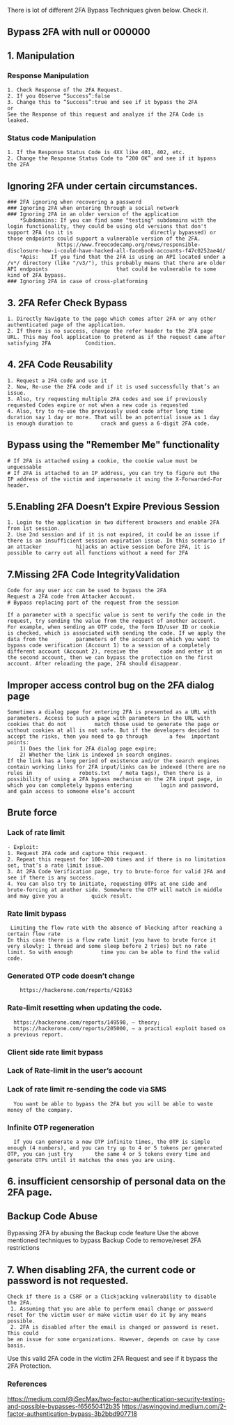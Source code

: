 
There is lot of different 2FA Bypass Techniques given below. Check it.
## Bypass 2FA with null or 000000
 ## 1. Manipulation
   
   ### Response Manipulation
    1. Check Response of the 2FA Request.
    2. If you Observe “Success”:false
    3. Change this to “Success”:true and see if it bypass the 2FA
    or
    See the Response of this request and analyze if the 2FA Code is leaked.
   
   ### Status code Manipulation
    1. If the Response Status Code is 4XX like 401, 402, etc.
    2. Change the Response Status Code to “200 OK” and see if it bypass the 2FA
 
## Ignoring 2FA under certain circumstances.

    ### 2FA ignoring when recovering a password
    ### Ignoring 2FA when entering through a social network
    ### Ignoring 2FA in an older version of the application
        *Subdomains: If you can find some "testing" subdomains with the login functionality, they could be using old versions that don't support 2FA (so it is                         directly bypassed) or those endpoints could support a vulnerable version of the 2FA.
                    https://www.freecodecamp.org/news/responsible-disclosure-how-i-could-have-hacked-all-facebook-accounts-f47c0252ae4d/
        *Apis:    If you find that the 2FA is using an API located under a /v*/ directory (like "/v3/"), this probably means that there are older API endpoints                      that could be vulnerable to some kind of 2FA bypass. 
    ### Ignoring 2FA in case of cross-platforming

## 3. 2FA Refer Check Bypass

    1. Directly Navigate to the page which comes after 2FA or any other authenticated page of the application.
    2. If there is no success, change the refer header to the 2FA page URL. This may fool application to pretend as if the request came after satisfying 2FA           Condition.
 
## 4. 2FA Code Reusability 

    1. Request a 2FA code and use it
    2. Now, Re-use the 2FA code and if it is used successfully that’s an issue.
    3. Also, try requesting multiple 2FA codes and see if previously requested Codes expire or not when a new code is requested
    4. Also, try to re-use the previously used code after long time duration say 1 day or more. That will be an potential issue as 1 day is enough duration to         crack and guess a 6-digit 2FA code.

## Bypass using the "Remember Me" functionality
    # If 2FA is attached using a cookie, the cookie value must be unguessable
    # If 2FA is attached to an IP address, you can try to figure out the IP address of the victim and impersonate it using the X-Forwarded-For header.

 ## 5.Enabling 2FA Doesn’t Expire Previous Session

    1. Login to the application in two different browsers and enable 2FA from 1st session.
    2. Use 2nd session and if it is not expired, it could be an issue if there is an insufficient session expiration issue. In this scenario if an attacker           hijacks an active session before 2FA, it is possible to carry out all functions without a need for 2FA

## 7.Missing 2FA Code IntegrityValidation

    Code for any user acc can be used to bypass the 2FA
    Request a 2FA code from Attacker Account.
    # Bypass replacing part of the request from the session

    If a parameter with a specific value is sent to verify the code in the request, try sending the value from the request of another account.
    For example, when sending an OTP code, the form ID/user ID or cookie is checked, which is associated with sending the code. If we apply the data from the         parameters of the account on which you want to bypass code verification (Account 1) to a session of a completely different account (Account 2), receive the       code and enter it on the second account, then we can bypass the protection on the first account. After reloading the page, 2FA should disappear.


## Improper access control bug on the 2FA dialog page
   
    Sometimes a dialog page for entering 2FA is presented as a URL with parameters. Access to such a page with parameters in the URL with cookies that do not         match those used to generate the page or without cookies at all is not safe. But if the developers decided to accept the risks, then you need to go through       a few  important points:
        1) Does the link for 2FA dialog page expire;
        2) Whether the link is indexed in search engines.
    If the link has a long period of existence and/or the search engines contain working links for 2FA input/links can be indexed (there are no rules in               robots.txt   / meta tags), then there is a possibility of using a 2FA bypass mechanism on the 2FA input page, in which you can completely bypass entering         login and password,   and gain access to someone else’s account

## Brute force
  ### Lack of rate limit
    - Exploit:
    1. Request 2FA code and capture this request.
    2. Repeat this request for 100–200 times and if there is no limitation set, that’s a rate limit issue.
    3. At 2FA Code Verification page, try to brute-force for valid 2FA and see if there is any success.
    4. You can also try to initiate, requesting OTPs at one side and brute-forcing at another side. Somewhere the OTP will match in middle and may give you a         quick result.

  ### Rate limit bypass
     Limiting the flow rate with the absence of blocking after reaching a certain flow rate
    In this case there is a flow rate limit (you have to brute force it very slowly: 1 thread and some sleep before 2 tries) but no rate limit. So with enough         time you can be able to find the valid code.
    
  ### Generated OTP code doesn’t change
        https://hackerone.com/reports/420163
    
  ### Rate-limit resetting when updating the code. 
      https://hackerone.com/reports/149598, — theory;
      https://hackerone.com/reports/205000, — a practical exploit based on a previous report.
  
  ### Client side rate limit bypass
 
  ###  Lack of Rate-limit in the user’s account
  
  ### Lack of rate limit re-sending the code via SMS
      You want be able to bypass the 2FA but you will be able to waste money of the company.
      
  ### Infinite OTP regeneration
      If you can generate a new OTP infinite times, the OTP is simple enough (4 numbers), and you can try up to 4 or 5 tokens per generated OTP, you can just try       the same 4 or 5 tokens every time and generate OTPs until it matches the ones you are using.
      
## 6. insufficient censorship of personal data on the 2FA page.

## Backup Code Abuse

Bypassing 2FA by abusing the Backup code feature
Use the above mentioned techniques to bypass Backup Code to remove/reset 2FA restrictions

## 7. When disabling 2FA, the current code or password is not requested.
    Check if there is a CSRF or a Clickjacking vulnerability to disable the 2FA.
     1. Assuming that you are able to perform email change or password reset for the victim user or make victim user do it by any means possible.
     2. 2FA is disabled after the email is changed or password is reset. This could
    be an issue for some organizations. However, depends on case by case basis.
  Use this valid 2FA code in the victim 2FA Request and see if it bypass the 2FA Protection.










### References
https://medium.com/@iSecMax/two-factor-authentication-security-testing-and-possible-bypasses-f65650412b35
https://aswingovind.medium.com/2-factor-authentication-bypass-3b2bbd907718

